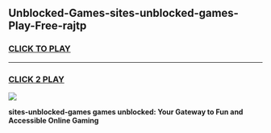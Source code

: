 
## Unblocked-Games-sites-unblocked-games-Play-Free-rajtp
<h3>
<a href="https://premium76.site?title=sites-unblocked-games&ref=15A">CLICK TO PLAY</a></h3>
<hr>

<h3>
<a href="https://premium76.site?title=sites-unblocked-games&ref=15A">CLICK 2 PLAY</a>
  
</h3>

<a href="https://premium76.site?title=sites-unblocked-games&ref=15A"><img src="https://clearcache.store/games.png"></a>


**sites-unblocked-games games unblocked: Your Gateway to Fun and Accessible Online Gaming**
